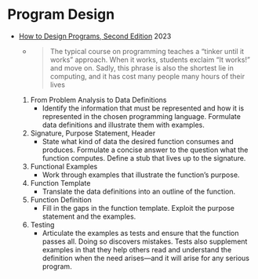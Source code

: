 Program Design
==============

* [How to Design Programs, Second Edition](https://htdp.org/2023-3-6/Book/part_preface.html) 2023
    * > The typical course on programming teaches a “tinker until it works” approach. When it works, students exclaim “It works!” and move on. Sadly, this phrase is also the shortest lie in computing, and it has cost many people many hours of their lives
    1. From Problem Analysis to Data Definitions
        * Identify the information that must be represented and how it is represented in the chosen programming language. Formulate data definitions and illustrate them with examples.
    2. Signature, Purpose Statement, Header
        * State what kind of data the desired function consumes and produces. Formulate a concise answer to the question what the function computes. Define a stub that lives up to the signature.
    3. Functional Examples
        * Work through examples that illustrate the function’s purpose.
    4. Function Template
        * Translate the data definitions into an outline of the function.
    5. Function Definition
        * Fill in the gaps in the function template. Exploit the purpose statement and the examples.
    6. Testing
        * Articulate the examples as tests and ensure that the function passes all. Doing so discovers mistakes. Tests also supplement examples in that they help others read and understand the definition when the need arises—and it will arise for any serious program.

